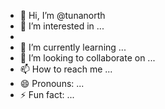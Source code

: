 - 👋 Hi, I’m @tunanorth
- 👀 I’m interested in ...
- 
- 🌱 I’m currently learning ...
- 💞️ I’m looking to collaborate on ...
- 📫 How to reach me ...
- 😄 Pronouns: ...
- ⚡ Fun fact: ...

<!---
tunanorth/tunanorth is a ✨ special ✨ repository because its `README.md` (this file) appears on your GitHub profile.
You can click the Preview link to take a look at your changes.
--->

